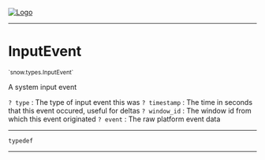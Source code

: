 
[![Logo](../../../images/logo.png)](../../../api/index.html)

---



<h1>InputEvent</h1>
<small>`snow.types.InputEvent`</small>

A system input event

`? type` : The type of input event this was
`? timestamp` : The time in seconds that this event occured, useful for deltas
`? window_id` : The window id from which this event originated
`? event` : The raw platform event data

---

`typedef`

---

&nbsp;
&nbsp;

